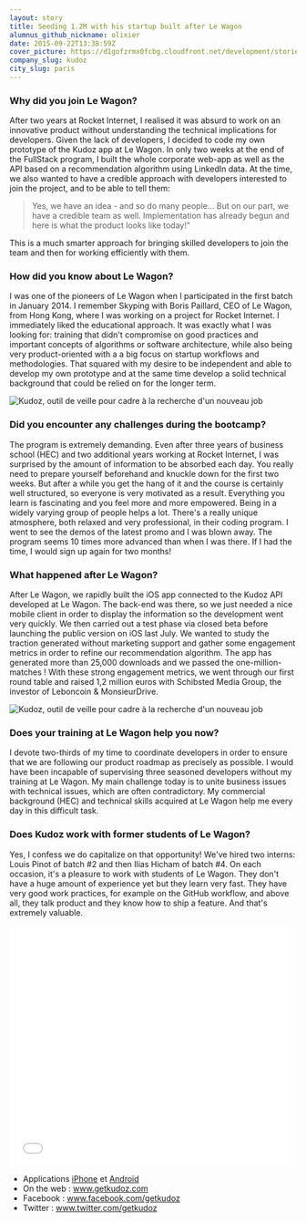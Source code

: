 ```yaml
---
layout: story
title: Seeding 1.2M with his startup built after Le Wagon
alumnus_github_nickname: olixier
date: 2015-09-22T13:38:59Z
cover_picture: https://d1gofzrmx0fcbg.cloudfront.net/development/stories/pictures/000/000/001/cover/xu.jpg?1445419932
company_slug: kudoz
city_slug: paris
---
```


### Why did you join Le Wagon?

After two years at Rocket Internet, I realised it was absurd to work on an innovative product without understanding the technical implications for developers. Given the lack of developers, I decided to code my own prototype of the Kudoz app at Le Wagon. In only two weeks at the end of the FullStack program, I built the whole corporate web-app as well as the API based on a recommendation algorithm using LinkedIn data. At the time, we also wanted to have a credible approach with developers interested to join the project, and to be able to tell them:

> Yes, we have an idea - and so do many people... But on our part, we have a credible team as well. Implementation has already begun and here is what the product looks like today!"

This is a much smarter approach for bringing skilled developers to join the team and then for working efficiently with them.

### How did you know about Le Wagon?

I was one of the pioneers of Le Wagon when I participated in the first batch in January 2014. I remember Skyping with Boris Paillard, CEO of Le Wagon, from Hong Kong, where I was working on a project for Rocket Internet. I immediately liked the educational approach. It was exactly what I was looking for: training that didn't compromise on good practices and important concepts of algorithms or software architecture, while also being very product-oriented with a a big focus on startup workflows and methodologies. That squared with my desire to be independent and able to develop my own prototype and at the same time develop a solid technical background that could be relied on for the longer term.

<p><img src="https://raw.githubusercontent.com/lewagon/www-images/master/testimonials/olixier/1.jpg" alt="Kudoz, outil de veille pour cadre à la recherche d'un nouveau job"></p>

### Did you encounter any challenges during the bootcamp?

The program is extremely demanding. Even after three years of business school (HEC) and two additional years working at Rocket Internet, I was surprised by the amount of information to be absorbed each day. You really need to prepare yourself beforehand and knuckle down for the first two weeks. But after a while you get the hang of it and the course is certainly well structured, so everyone is very motivated as a result. Everything you learn is fascinating and you feel more and more empowered. Being in a widely varying group of people helps a lot. There's a really unique atmosphere, both relaxed and very professional, in their coding program. I went to see the demos of the latest promo and I was blown away. The program seems 10 times more advanced than when I was there. If I had the time, I would sign up again for two months!

### What happened after Le Wagon?

After Le Wagon, we rapidly built the iOS app connected to the Kudoz API developed at Le Wagon. The back-end was there, so we just needed a nice mobile client in order to display the information so the development went very quickly. We then carried out a test phase via closed beta before launching the public version on iOS last July. We wanted to study the traction generated without marketing support and gather some engagement metrics in order to refine our recommendation algorithm. The app has generated more than 25,000 downloads and we passed the one-million-matches ! With these strong engagement metrics, we went through our first round table and raised 1,2 million euros with Schibsted Media Group, the investor of Leboncoin & MonsieurDrive.

<p><img src="https://raw.githubusercontent.com/lewagon/www-images/master/testimonials/olixier/2.jpg" alt="Kudoz, outil de veille pour cadre à la recherche d'un nouveau job"></p>

### Does your training at Le Wagon help you now?

I devote two-thirds of my time to coordinate developers in order to ensure that we are following our product roadmap as precisely as possible. I would have been incapable of supervising three seasoned developers without my training at Le Wagon. My main challenge today is to unite business issues with technical issues, which are often contradictory. My commercial background (HEC) and technical skills acquired at Le Wagon help me every day in this difficult task.

### Does Kudoz work with former students of Le Wagon?

Yes, I confess we do capitalize on that opportunity! We've hired two interns: Louis Pinot of batch #2 and then Ilias Hicham of batch #4. On each occasion, it's a pleasure to work with students of Le Wagon. They don't have a huge amount of experience yet but they learn very fast. They have very good work practices, for example on the GitHub workflow, and above all, they talk product and they know how to ship a feature. And that's extremely valuable.

<div class="video-wrapper"><iframe src="//player.vimeo.com/video/101933154" width="100%" height="422" frameborder="0" webkitallowfullscreen mozallowfullscreen allowfullscreen></iframe></div>

<ul>
  <li>Applications <a href="https://itunes.apple.com/fr/app/kudoz-swipez-le-job-vos-reves./id897507108?mt=8" target="_blank">iPhone</a> et <a href="https://play.google.com/store/apps/details?id=com.kudoz.kudoz" target="_blank">Androïd</a></li>
  <li>On the web : <a href="http://www.getkudoz.com/" target="_blank">www.getkudoz.com</a></li>
  <li>Facebook : <a href="https://www.facebook.com/getkudoz" target="_blank">www.facebook.com/getkudoz</a></li>
  <li>Twitter : <a href="https://twitter.com/GetKudoz" target="_blank">www.twitter.com/getkudoz</a></li>
</ul>

